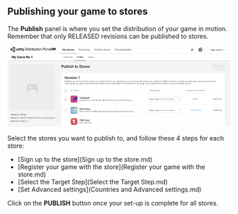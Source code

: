 ## Publishing your game to stores

The **Publish** panel is where you set the distribution of your game in motion. Remember that only RELEASED revisions can be published to stores. 

![img](images/image_24.png)

Select the stores you want to publish to, and follow these 4 steps for each store: 

- [Sign up to the store](Sign up to the store.md)
- [Register your game with the store](Register your game with the store.md)
- [Select the Target Step](Select the Target Step.md)
- [Set Advanced settings](Countries and Advanced settings.md)

Click on the **PUBLISH** button once your set-up is complete for all stores.

